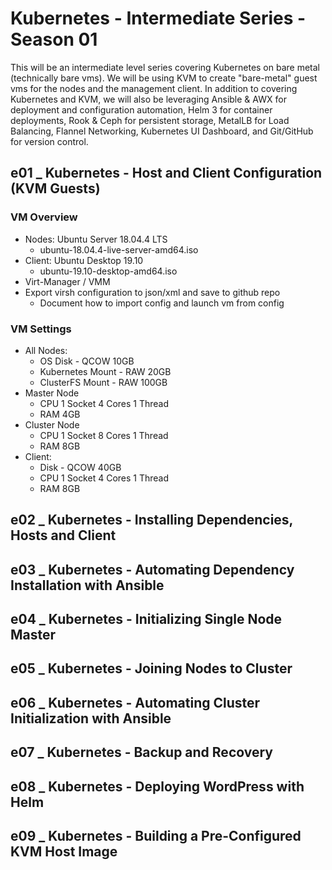 # Kubernetes - Intermediate Series - Season 01
This will be an intermediate level series covering Kubernetes on bare metal (technically bare vms). We will be using KVM to create "bare-metal" guest vms for the nodes and the management client. In addition to covering Kubernetes and KVM, we will also be leveraging Ansible & AWX for deployment and configuration automation, Helm 3 for container deployments, Rook & Ceph for persistent storage, MetalLB for Load Balancing, Flannel Networking, Kubernetes UI Dashboard, and Git/GitHub for version control.

## e01 _ Kubernetes - Host and Client Configuration (KVM Guests)

### VM Overview
  - Nodes: Ubuntu Server 18.04.4 LTS
    - ubuntu-18.04.4-live-server-amd64.iso
  - Client: Ubuntu Desktop 19.10
    - ubuntu-19.10-desktop-amd64.iso
  - Virt-Manager / VMM
  - Export virsh configuration to json/xml and save to github repo
    - Document how to import config and launch vm from config

### VM Settings
  - All Nodes:
    - OS Disk - QCOW 10GB
    - Kubernetes Mount - RAW 20GB
    - ClusterFS Mount - RAW 100GB
  - Master Node
    - CPU 1 Socket 4 Cores 1 Thread
    - RAM 4GB
  - Cluster Node
    - CPU 1 Socket 8 Cores 1 Thread
    - RAM 8GB
  - Client:
    - Disk - QCOW 40GB
    - CPU 1 Socket 4 Cores 1 Thread
    - RAM 8GB

## e02 _ Kubernetes - Installing Dependencies, Hosts and Client

## e03 _ Kubernetes - Automating Dependency Installation with Ansible

## e04 _ Kubernetes - Initializing Single Node Master

## e05 _ Kubernetes - Joining Nodes to Cluster

## e06 _ Kubernetes - Automating Cluster Initialization with Ansible

## e07 _ Kubernetes - Backup and Recovery

## e08 _ Kubernetes - Deploying WordPress with Helm

## e09 _ Kubernetes - Building a Pre-Configured KVM Host Image